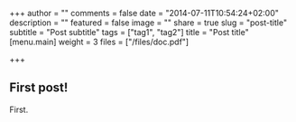 +++
author = ""
comments = false
date = "2014-07-11T10:54:24+02:00"
description = ""
featured = false
image = ""
share = true
slug = "post-title"
subtitle = "Post subtitle"
tags = ["tag1", "tag2"]
title = "Post title"
[menu.main]
weight = 3
files = ["/files/doc.pdf"]

+++
## First post!

First.
